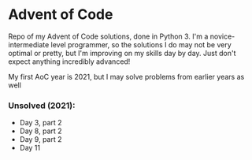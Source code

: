 # Advent of Code

Repo of my Advent of Code solutions, done in Python 3. I'm a novice-intermediate level programmer, so the solutions I do may not be very optimal or pretty, but I'm improving on my skills day by day. Just don't expect anything incredibly advanced!

My first AoC year is 2021, but I may solve problems from earlier years as well

### Unsolved (2021):

- Day 3, part 2
- Day 8, part 2
- Day 9, part 2
- Day 11
